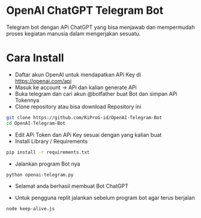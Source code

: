 # OpenAI ChatGPT Telegram Bot
Telegram bot dengan APi ChatGPT yang bisa menjawab dan mempermudah proses kegiatan manusia dalam mengerjakan sesuatu.
# Cara Install
- Daftar akun OpenAI untuk mendapatkan APi Key di https://openai.com/api
- Masuk ke account -> APi dan kalian generate APi
- Buka telegram dan cari akun @botfather buat Bot dan simpan APi Tokennya
- Clone repository atau bisa download Repository ini
```bash
git clone https://github.com/RiProG-id/OpenAI-Telegram-Bot
cd OpenAI-Telegram-Bot
```
- Edit APi Token dan APi Key sesuai dengan yang kalian buat
- Install Library / Requirements
```bash
pip install -r requirements.txt
```
- Jalankan program Bot nya
```bash
python openai-telegram.py
```
- Selamat anda berhasil membuat Bot ChatGPT

- Untuk pengguna replit jalankan sebelum program bot agar terus berjalan
```bash
node keep-alive.js
```
